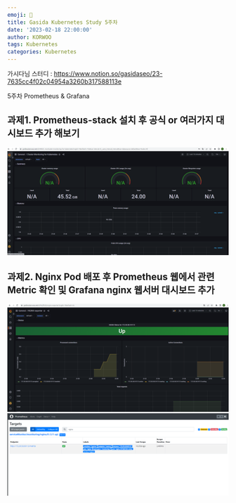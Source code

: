 ```yaml
---
emoji: 🔮
title: Gasida Kubernetes Study 5주차
date: '2023-02-18 22:00:00'
author: KORWOO
tags: Kubernetes
categories: Kubernetes
---
```



가시다님 스터디 : https://www.notion.so/gasidaseo/23-7635cc4f02c04954a3260b317588113e

5주차 Prometheus & Grafana

## 과제1. Prometheus-stack 설치 후 공식 or 여러가지 대시보드 추가 해보기
![img.png](img.png)

## 과제2. Nginx Pod 배포 후 Prometheus 웹에서 관련 Metric 확인 및 Grafana nginx 웹서버 대시보드 추가
![img_1.png](img_1.png)
![img_2.png](img_2.png)


```toc

```













